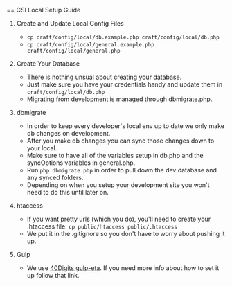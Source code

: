 == CSI Local Setup Guide

1. Create and Update Local Config Files
	* `cp craft/config/local/db.example.php craft/config/local/db.php`
	* `cp craft/config/local/general.example.php craft/config/local/general.php`

2. Create Your Database
	* There is nothing unsual about creating your database.
	* Just make sure you have your credentials handy and update them in `craft/config/local/db.php`
	* Migrating from development is managed through dbmigrate.php.

3. dbmigrate
	* In order to keep every developer's local env up to date we only make db changes on development.
	* After you make db changes you can sync those changes down to your local.
	* Make sure to have all of the variables setup in db.php and the syncOptions variables in general.php.
	* Run `php dbmigrate.php` in order to pull down the dev database and any synced folders.
	* Depending on when you setup your development site you won't need to do this until later on.

4. htaccess
	* If you want pretty urls (which you do), you'll need to create your .htaccess file: `cp public/htaccess public/.htaccess`
	* We put it in the .gitignore so you don't have to worry about pushing it up.

5. Gulp
	* We use [40Digits gulp-eta](https://github.com/40Digits/gulp-eta). If you need more info about how to set it up follow that link.